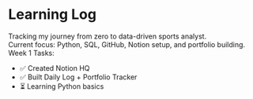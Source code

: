 # Learning Log  
Tracking my journey from zero to data-driven sports analyst.  
Current focus: Python, SQL, GitHub, Notion setup, and portfolio building.  
Week 1 Tasks:  
- ✅ Created Notion HQ  
- ✅ Built Daily Log + Portfolio Tracker  
- ⏳ Learning Python basics  
